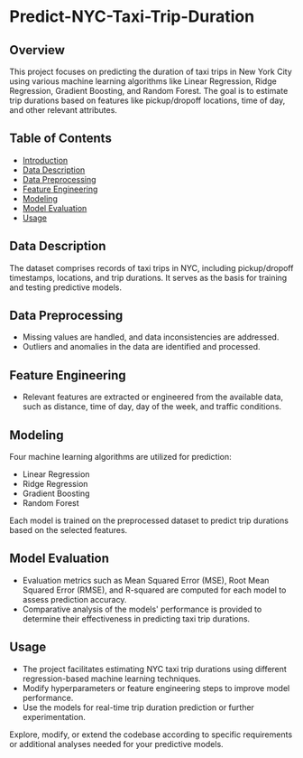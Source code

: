 # Predict-NYC-Taxi-Trip-Duration

## Overview
This project focuses on predicting the duration of taxi trips in New York City using various machine learning algorithms like Linear Regression, Ridge Regression, Gradient Boosting, and Random Forest. The goal is to estimate trip durations based on features like pickup/dropoff locations, time of day, and other relevant attributes.

## Table of Contents
- [Introduction](#predict-nyc-taxi-trip-duration)
- [Data Description](#data-description)
- [Data Preprocessing](#data-preprocessing)
- [Feature Engineering](#feature-engineering)
- [Modeling](#modeling)
- [Model Evaluation](#model-evaluation)
- [Usage](#usage)

## Data Description
The dataset comprises records of taxi trips in NYC, including pickup/dropoff timestamps, locations, and trip durations. It serves as the basis for training and testing predictive models.

## Data Preprocessing
- Missing values are handled, and data inconsistencies are addressed.
- Outliers and anomalies in the data are identified and processed.

## Feature Engineering
- Relevant features are extracted or engineered from the available data, such as distance, time of day, day of the week, and traffic conditions.

## Modeling
Four machine learning algorithms are utilized for prediction:
- Linear Regression
- Ridge Regression
- Gradient Boosting
- Random Forest

Each model is trained on the preprocessed dataset to predict trip durations based on the selected features.

## Model Evaluation
- Evaluation metrics such as Mean Squared Error (MSE), Root Mean Squared Error (RMSE), and R-squared are computed for each model to assess prediction accuracy.
- Comparative analysis of the models' performance is provided to determine their effectiveness in predicting taxi trip durations.

## Usage
- The project facilitates estimating NYC taxi trip durations using different regression-based machine learning techniques.
- Modify hyperparameters or feature engineering steps to improve model performance.
- Use the models for real-time trip duration prediction or further experimentation.

Explore, modify, or extend the codebase according to specific requirements or additional analyses needed for your predictive models.
